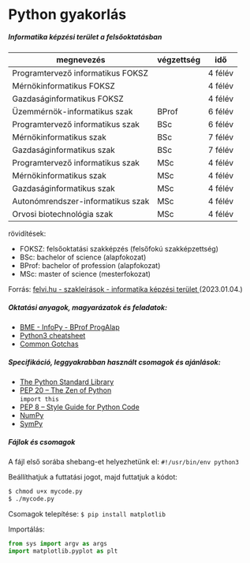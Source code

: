 # Python gyakorlás

##### Informatika képzési terület a felsőoktatásban

|          megnevezés          | végzettség |   idő   |
|-----------------------------------|-------|---------|
| Programtervező informatikus FOKSZ |       | 4 félév |
| Mérnökinformatikus FOKSZ          |       | 4 félév |
| Gazdaságinformatikus FOKSZ        |       | 4 félév |
| Üzemmérnök-informatikus szak      | BProf | 6 félév |
| Programtervező informatikus szak  | BSc   | 6 félév |
| Mérnökinformatikus szak           | BSc   | 7 félév |
| Gazdaságinformatikus szak         | BSc   | 7 félév |
| Programtervező informatikus szak  | MSc   | 4 félév |
| Mérnökinformatikus szak           | MSc   | 4 félév |
| Gazdaságinformatikus szak         | MSc   | 4 félév |
| Autonómrendszer-informatikus szak | MSc   | 4 félév |
| Orvosi biotechnológia szak        | MSc   | 4 félév |

rövidítések:
- FOKSZ: felsőoktatási szakképzés (felsőfokú szakképzettség)
- BSc: bachelor of science (alapfokozat)
- BProf: bachelor of profession (alapfokozat)
- MSc: master of science (mesterfokozat)

Forrás: [felvi.hu - szakleírások - informatika képzési terület ](https://www.felvi.hu/felveteli/szakok_kepzesek/szakleirasok/!Szakleirasok/index.php/szakterulet/4) (2023.01.04.)

##### Oktatási anyagok, magyarázatok és feladatok:

* [BME - InfoPy - BProf ProgAlap](https://infopy.eet.bme.hu/)
* [Python3 cheatsheet](https://infopy.eet.bme.hu/konyvpuska/python3-puska.pdf)
* [Common Gotchas](https://docs.python-guide.org/writing/gotchas/)

##### Specifikáció, leggyakrabban használt csomagok és ajánlások:

* [The Python Standard Library](https://docs.python.org/3/library)
* [PEP 20 – The Zen of Python](https://peps.python.org/pep-0020/)  
  `import this`
* [PEP 8 – Style Guide for Python Code](https://peps.python.org/pep-0008/)
* [NumPy](https://numpy.org/doc/stable/reference/index.html)
* [SymPy](https://docs.sympy.org/latest/reference/index.html)

##### Fájlok és csomagok

A fájl első sorába shebang-et helyezhetünk el:
`#!/usr/bin/env python3`

Beállíthatjuk a futtatási jogot, majd futtatjuk a kódot:
```bash
$ chmod u+x mycode.py
$ ./mycode.py
```

Csomagok telepítése:
`$ pip install matplotlib`

Importálás:
```python
from sys import argv as args
import matplotlib.pyplot as plt
```

